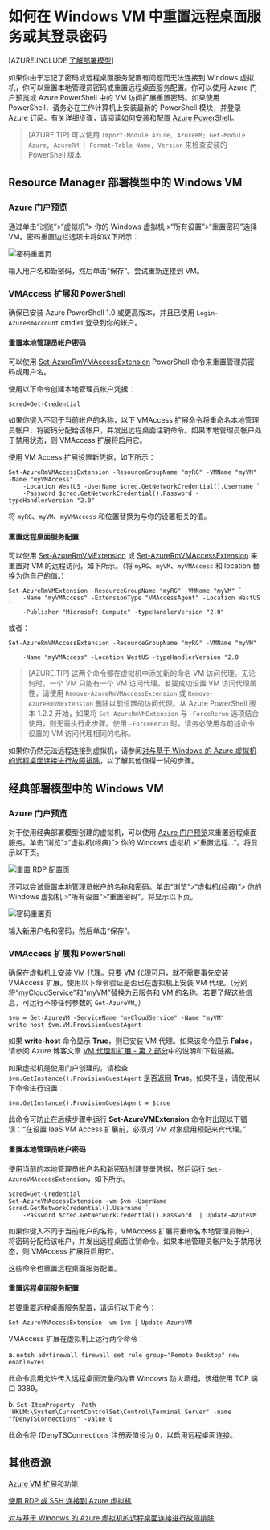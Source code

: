 <!-- Ibiza portal: tested -->

<properties
	pageTitle="在 Windows VM 上重置密码或远程桌面 | Azure"
	description="在使用资源管理器部署模型创建的 Windows VM 上重置管理员密码或远程桌面服务。"
	services="virtual-machines-windows"
	documentationCenter=""
	authors="iainfoulds"
	manager="timlt"
	editor=""
	tags="azure-resource-manager"/>

<tags
	ms.service="virtual-machines-windows"
	ms.date="06/10/2016"
	wacn.date="07/25/2016"/>

# 如何在 Windows VM 中重置远程桌面服务或其登录密码

[AZURE.INCLUDE [了解部署模型](../includes/learn-about-deployment-models-both-include.md)]

如果你由于忘记了密码或远程桌面服务配置有问题而无法连接到 Windows 虚拟机，你可以重置本地管理员密码或重置远程桌面服务配置。你可以使用 Azure 门户预览或 Azure PowerShell 中的 VM 访问扩展重置密码。如果使用 PowerShell，请务必在工作计算机上安装最新的 PowerShell 模块，并登录 Azure 订阅。有关详细步骤，请阅读[如何安装和配置 Azure PowerShell](/documentation/articles/powershell-install-configure/)。

> [AZURE.TIP] 可以使用 `Import-Module Azure, AzureRM; Get-Module Azure, AzureRM | Format-Table Name, Version` 来检查安装的 PowerShell 版本

## Resource Manager 部署模型中的 Windows VM

### Azure 门户预览
通过单击“浏览”>“虚拟机”> 你的 Windows 虚拟机 >“所有设置”>“重置密码”选择 VM。密码重置边栏选项卡将如以下所示：

![密码重置页](./media/virtual-machines-windows-reset-rdp/Portal-RM-PW-Reset-Windows.png)

输入用户名和新密码，然后单击“保存”。尝试重新连接到 VM。

### VMAccess 扩展和 PowerShell

确保已安装 Azure PowerShell 1.0 或更高版本，并且已使用 `Login-AzureRmAccount` cmdlet 登录到你的帐户。

#### **重置本地管理员帐户密码**

可以使用 [Set-AzureRmVMAccessExtension](https://msdn.microsoft.com/zh-cn/library/mt619447.aspx) PowerShell 命令来重置管理员密码或用户名。

使用以下命令创建本地管理员帐户凭据：

	$cred=Get-Credential

如果你键入不同于当前帐户的名称，以下 VMAccess 扩展命令将重命名本地管理员帐户，将密码分配给该帐户，并发出远程桌面注销命令。如果本地管理员帐户处于禁用状态，则 VMAccess 扩展将启用它。

使用 VM Access 扩展设置新凭据，如下所示：

	Set-AzureRmVMAccessExtension -ResourceGroupName "myRG" -VMName "myVM" -Name "myVMAccess" `
		-Location WestUS -UserName $cred.GetNetworkCredential().Username `
		-Password $cred.GetNetworkCredential().Password -typeHandlerVersion "2.0"


将 `myRG`、`myVM`、`myVMAccess` 和位置替换为与你的设置相关的值。


#### **重置远程桌面服务配置**

可以使用 [Set-AzureRmVMExtension](https://msdn.microsoft.com/zh-cn/library/mt603745.aspx) 或 [Set-AzureRmVMAccessExtension](https://msdn.microsoft.com/zh-cn/library/mt619447.aspx) 来重置对 VM 的远程访问，如下所示。（将 `myRG`、`myVM`、`myVMAccess` 和 location 替换为你自己的值。）

	Set-AzureRmVMExtension -ResourceGroupName "myRG" -VMName "myVM" `
		-Name "myVMAccess" -ExtensionType "VMAccessAgent" -Location WestUS `
		-Publisher "Microsoft.Compute" -typeHandlerVersion "2.0"

或者：<br>

	Set-AzureRmVMAccessExtension -ResourceGroupName "myRG" -VMName "myVM" `
		-Name "myVMAccess" -Location WestUS -typeHandlerVersion "2.0


> [AZURE.TIP] 这两个命令都在虚拟机中添加新的命名 VM 访问代理。无论何时，一个 VM 只能有一个 VM 访问代理。若要成功设置 VM 访问代理属性，请使用 `Remove-AzureRmVMAccessExtension` 或 `Remove-AzureRmVMExtension` 删除以前设置的访问代理。从 Azure PowerShell 版本 1.2.2 开始，如果将 `Set-AzureRmVMExtension` 与 `-ForceRerun` 选项结合使用，则无需执行此步骤。使用 `-ForceRerun` 时，请务必使用与前述命令设置的 VM 访问代理相同的名称。

如果你仍然无法远程连接到虚拟机，请参阅[对与基于 Windows 的 Azure 虚拟机的远程桌面连接进行故障排除](/documentation/articles/virtual-machines-windows-troubleshoot-rdp-connection/)，以了解其他值得一试的步骤。


## 经典部署模型中的 Windows VM

### Azure 门户预览

对于使用经典部署模型创建的虚拟机，可以使用 [Azure 门户预览](https://portal.azure.cn)来重置远程桌面服务。单击“浏览”>“虚拟机(经典)”> 你的 Windows 虚拟机 >“重置远程...”。将显示以下页。

![重置 RDP 配置页](./media/virtual-machines-windows-reset-rdp/Portal-RDP-Reset-Windows.png)

还可以尝试重置本地管理员帐户的名称和密码。单击“浏览”>“虚拟机(经典)”> 你的 Windows 虚拟机 >“所有设置”>“重置密码”。将显示以下页。

![密码重置页](./media/virtual-machines-windows-reset-rdp/Portal-PW-Reset-Windows.png)

输入新用户名和密码，然后单击“保存”。

### VMAccess 扩展和 PowerShell

确保在虚拟机上安装 VM 代理。只要 VM 代理可用，就不需要事先安装 VMAccess 扩展。使用以下命令验证是否已在虚拟机上安装 VM 代理。（分别将“myCloudService”和“myVM”替换为云服务和 VM 的名称。若要了解这些信息，可运行不带任何参数的 `Get-AzureVM`。）

	$vm = Get-AzureVM -ServiceName "myCloudService" -Name "myVM"
	write-host $vm.VM.ProvisionGuestAgent

如果 **write-host** 命令显示 **True**，则已安装 VM 代理。如果该命令显示 **False**，请参阅 Azure 博客文章 [VM 代理和扩展 - 第 2 部分](https://azure.microsoft.com/zh-cn/blog/vm-agent-and-extensions-part-2/)中的说明和下载链接。

如果虚拟机是使用门户创建的，请检查 `$vm.GetInstance().ProvisionGuestAgent` 是否返回 **True**。如果不是，请使用以下命令进行设置：

	$vm.GetInstance().ProvisionGuestAgent = $true

此命令可防止在后续步骤中运行 **Set-AzureVMExtension** 命令时出现以下错误：“在设置 IaaS VM Access 扩展前，必须对 VM 对象启用预配来宾代理。”

#### **重置本地管理员帐户密码**

使用当前的本地管理员帐户名和新密码创建登录凭据，然后运行 `Set-AzureVMAccessExtension`，如下所示。

	$cred=Get-Credential
	Set-AzureVMAccessExtension -vm $vm -UserName $cred.GetNetworkCredential().Username `
		-Password $cred.GetNetworkCredential().Password  | Update-AzureVM

如果你键入不同于当前帐户的名称，VMAccess 扩展将重命名本地管理员帐户，将密码分配给该帐户，并发出远程桌面注销命令。如果本地管理员帐户处于禁用状态，则 VMAccess 扩展将启用它。

这些命令也重置远程桌面服务配置。

#### **重置远程桌面服务配置**

若要重置远程桌面服务配置，请运行以下命令：

	Set-AzureVMAccessExtension -vm $vm | Update-AzureVM

VMAccess 扩展在虚拟机上运行两个命令：

a. `netsh advfirewall firewall set rule group="Remote Desktop" new enable=Yes`

此命令启用允许传入远程桌面流量的内置 Windows 防火墙组，该组使用 TCP 端口 3389。

b. `Set-ItemProperty -Path 'HKLM:\System\CurrentControlSet\Control\Terminal Server' -name "fDenyTSConnections" -Value 0`

此命令将 fDenyTSConnections 注册表值设为 0，以启用远程桌面连接。


## 其他资源

[Azure VM 扩展和功能](/documentation/articles/virtual-machines-windows-extensions-features/)

[使用 RDP 或 SSH 连接到 Azure 虚拟机](/documentation/articles/virtual-machines-linux-about/)

[对与基于 Windows 的 Azure 虚拟机的远程桌面连接进行故障排除](/documentation/articles/virtual-machines-windows-troubleshoot-rdp-connection/)

<!---HONumber=Mooncake_0718_2016-->